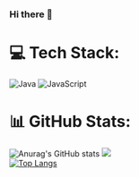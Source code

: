 ### Hi there 👋

<!--
**LYS-1/LYS-1** is a ✨ _special_ ✨ repository because its `README.md` (this file) appears on your GitHub profile.

Here are some ideas to get you started:

- 🔭 I’m currently working on ...
- 🌱 I’m currently learning ...
- 👯 I’m looking to collaborate on ...
- 🤔 I’m looking for help with ...
- 💬 Ask me about ...
- 📫 How to reach me: ...
- 😄 Pronouns: ...
- ⚡ Fun fact: ...
-->

# 💻 Tech Stack:
![Java](https://img.shields.io/badge/java-%23ED8B00.svg?style=for-the-badge&logo=java&logoColor=white) ![JavaScript](https://img.shields.io/badge/javascript-%23323330.svg?style=for-the-badge&logo=javascript&logoColor=%23F7DF1E) 
# 📊 GitHub Stats:
![Anurag's GitHub stats](https://github-readme-stats.vercel.app/api?username=LYS-1&show_icons=true&theme=dark)
![](https://github-readme-streak-stats.herokuapp.com/?user=LYS-1&theme=dark&hide_border=false)<br>
[![Top Langs](https://github-readme-stats.vercel.app/api/top-langs/?username=LYS-1&layout=donut-vertical)](https://github.com/anuraghazra/github-readme-stats)

